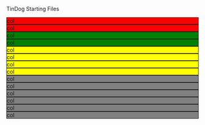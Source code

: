 TinDog Starting Files
<div class="row">
    <div class="col" style="background-color: red; border: 1px solid;">
        col
    </div>
    <div class="col" style="background-color: red; border: 1px solid;">
        col
    </div>
</div>
<div class="row">
    <div class="col-6" style="background-color: green; border: 1px solid;">
        col
    </div>
    <div class="col-6" style="background-color: green; border: 1px solid;">
        col
    </div>
</div>
<div class="row">
    <div class="col-lg-3 col-md-4 col-sm-6" style="background-color: yellow; border: 1px solid;">
        col
    </div>
    <div class="col-lg-3 col-md-4 col-sm-6" style="background-color: yellow; border: 1px solid;">
        col
    </div>
    <div class="col-lg-3 col-md-4 col-sm-6" style="background-color: yellow; border: 1px solid;">
        col
    </div>
    <div class="col-lg-3 col-md-4 col-sm-6" style="background-color: yellow; border: 1px solid;">
        col
    </div>
</div>
<div class="row">
    <div class="col-lg-2 col-md-3" style="background-color: gray; border: 1px solid;">
        col
    </div>
    <div class="col-lg-2 col-md-3" style="background-color: gray; border: 1px solid;">
        col
    </div>
    <div class="col-lg-2 col-md-3" style="background-color: gray; border: 1px solid;">
        col
    </div>
    <div class="col-lg-2 col-md-3" style="background-color: gray; border: 1px solid;">
        col
    </div>
    <div class="col-lg-2 col-md-3" style="background-color: gray; border: 1px solid;">
        col
    </div>
    <div class="col-lg-2 col-md-3" style="background-color: gray; border: 1px solid;">
        col
    </div>
    
</div>
